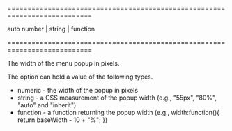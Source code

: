 <!--**
/*-------------------------------------------
    Auto-generated file. Do not modify.
-------------------------------------------

**-->
===========================================================================
<!--default-->auto<!--/default-->
<!--type-->number | string | function<!--/type-->
===========================================================================

<!--shortDescription-->
The width of the menu popup in pixels.
<!--/shortDescription-->

<!--fullDescription-->
The option can hold a value of the following types.

- numeric - the width of the popup in pixels
- string - a CSS measurement of the popup width (e.g., "55px", "80%", "auto" and "inherit")
- function - a function returning the popup width (e.g., width:function(){ return baseWidth - 10 + "%"; })


<!--/fullDescription-->